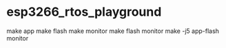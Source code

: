 # esp3266_rtos_playground
make app
make flash
make monitor
make flash monitor
make -j5 app-flash monitor